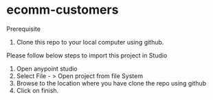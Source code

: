 # ecomm-customers

Prerequisite

1. Clone this repo to your local computer using github.

Please follow below steps to import this project in Studio

1. Open anypoint studio
2. Select File - > Open project from file System
3. Browse to the location where you have clone the repo using github
4. Click on finish.

